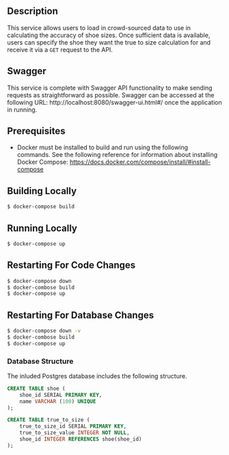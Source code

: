 ## Description
This service allows users to load in crowd-sourced data to use in calculating the accuracy of shoe sizes. Once sufficient data is available, users can specify the shoe they want the true to size calculation for and receive it via a `GET` request to the API.

## Swagger
This service is complete with Swagger API functionality to make sending requests as straightforward as possible.
Swagger can be accessed at the following URL: http://localhost:8080/swagger-ui.html#/ once the application in running.
## Prerequisites
* Docker must be installed to build and run using the following commands. See the following reference for information about installing Docker Compose: https://docs.docker.com/compose/install/#install-compose
## Building Locally
```bash
$ docker-compose build
```
## Running Locally
```bash
$ docker-compose up
```
## Restarting For Code Changes
```bash
$ docker-compose down
$ docker-combose build
$ docker-compose up
```
## Restarting For Database Changes
```bash
$ docker-compose down -v
$ docker-combose build
$ docker-compose up
```
### Database Structure
The inluded Postgres database includes the following structure.
```sql
CREATE TABLE shoe (
    shoe_id SERIAL PRIMARY KEY,
    name VARCHAR (100) UNIQUE
);

CREATE TABLE true_to_size (
    true_to_size_id SERIAL PRIMARY KEY,
    true_to_size_value INTEGER NOT NULL,
    shoe_id INTEGER REFERENCES shoe(shoe_id)
);
```